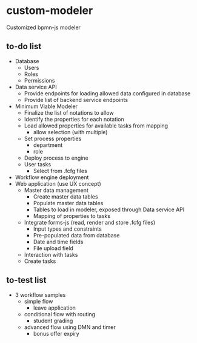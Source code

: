 # custom-modeler
 Customized bpmn-js modeler


## to-do list
* Database
	* Users
	* Roles
	* Permissions
* Data service API
	* Provide endpoints for loading allowed data configured in database
	* Provide list of backend service endpoints
* Minimum Viable Modeler
	* Finalize the list of notations to allow
	* Identify the properties for each notation
	* Load allowed properties for available tasks from mapping
		* allow selection (with multiple)
	* Set process properties
		* department
		* role
	* Deploy process to engine
	* User tasks
		* Select from .fcfg files
* Workflow engine deployment
* Web application (use UX concept)
	* Master data management
		* Create master data tables
		* Populate master data tables
		* Tables to load in modeler, exposed through Data service API
		* Mapping of properties to tasks
	* Integrate forms-js (read, render and store .fcfg files)
		* Input types and constraints
		* Pre-populated data from database
		* Date and time fields
		* File upload field
	* Interaction with tasks
	* Create tasks

## to-test list
* 3 workflow samples
	* simple flow
		* leave application
	* conditional flow with routing
		* student grading
	* advanced flow using DMN and timer
		* bonus offer expiry
